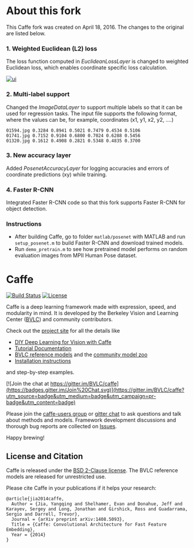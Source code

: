 # About this fork

This Caffe fork was created on April 18, 2016. The changes to the original are listed below.

### 1. Weighted Euclidean (L2) loss 

The loss function computed in *EuclideanLossLayer* is changed to weighted Euclidean loss, which enables coordinate specific loss calculation.

[![ui](http://www.ee.oulu.fi/~malinna/images/posenet/weighted_euclidean_L2_loss.gif)](http://www.ee.oulu.fi/~malinna/images/posenet/weighted_euclidean_L2_loss.gif)

### 2. Multi-label support

Changed the *ImageDataLayer* to support multiple labels so that it can be used for regression tasks. The input file supports the following format, where the values can be, for example, coordinates (x1, y1, x2, y2, ....)

    01594.jpg 0.3284 0.8941 0.5021 0.7479 0.4534 0.5106
    01741.jpg 0.7152 0.9104 0.6800 0.7024 0.6288 0.5456
    01320.jpg 0.1612 0.4908 0.2821 0.5348 0.4835 0.3700

### 3. New accuracy layer

Added *PosenetAccuracyLayer* for logging accuracies and errors of coordinate predictions (xy) while training.

### 4. Faster R-CNN

Integrated Faster R-CNN code so that this fork supports Faster R-CNN for object detection.

### Instructions

- After building Caffe, go to folder `matlab/posenet` with MATLAB and run `setup_posenet.m` to build Faster R-CNN and download trained models.
- Run `demo_pretrain.m` to see how pretrained model performs on random evaluation images from MPII Human Pose dataset.

# Caffe

[![Build Status](https://travis-ci.org/BVLC/caffe.svg?branch=master)](https://travis-ci.org/BVLC/caffe)
[![License](https://img.shields.io/badge/license-BSD-blue.svg)](LICENSE)

Caffe is a deep learning framework made with expression, speed, and modularity in mind.
It is developed by the Berkeley Vision and Learning Center ([BVLC](http://bvlc.eecs.berkeley.edu)) and community contributors.

Check out the [project site](http://caffe.berkeleyvision.org) for all the details like

- [DIY Deep Learning for Vision with Caffe](https://docs.google.com/presentation/d/1UeKXVgRvvxg9OUdh_UiC5G71UMscNPlvArsWER41PsU/edit#slide=id.p)
- [Tutorial Documentation](http://caffe.berkeleyvision.org/tutorial/)
- [BVLC reference models](http://caffe.berkeleyvision.org/model_zoo.html) and the [community model zoo](https://github.com/BVLC/caffe/wiki/Model-Zoo)
- [Installation instructions](http://caffe.berkeleyvision.org/installation.html)

and step-by-step examples.

[![Join the chat at https://gitter.im/BVLC/caffe](https://badges.gitter.im/Join%20Chat.svg)](https://gitter.im/BVLC/caffe?utm_source=badge&utm_medium=badge&utm_campaign=pr-badge&utm_content=badge)

Please join the [caffe-users group](https://groups.google.com/forum/#!forum/caffe-users) or [gitter chat](https://gitter.im/BVLC/caffe) to ask questions and talk about methods and models.
Framework development discussions and thorough bug reports are collected on [Issues](https://github.com/BVLC/caffe/issues).

Happy brewing!

## License and Citation

Caffe is released under the [BSD 2-Clause license](https://github.com/BVLC/caffe/blob/master/LICENSE).
The BVLC reference models are released for unrestricted use.

Please cite Caffe in your publications if it helps your research:

    @article{jia2014caffe,
      Author = {Jia, Yangqing and Shelhamer, Evan and Donahue, Jeff and Karayev, Sergey and Long, Jonathan and Girshick, Ross and Guadarrama, Sergio and Darrell, Trevor},
      Journal = {arXiv preprint arXiv:1408.5093},
      Title = {Caffe: Convolutional Architecture for Fast Feature Embedding},
      Year = {2014}
    }
